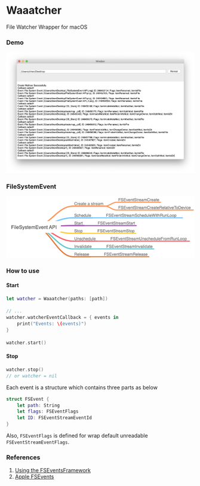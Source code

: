 # Waaatcher
File Watcher Wrapper for macOS


### Demo
![Demo](.assets/Demo.png)


### FileSystemEvent

![FileSystemEvent API](.assets/FileSystemEventAPI.png)


### How to use

#### Start

``` Swift
let watcher = Waaatcher(paths: [path])

// ...
watcher.watcherEventCallback = { events in
    print("Events: \(events)")
}

watcher.start()
```

#### Stop

``` Swift
watcher.stop()
// or watcher = nil
```


Each event is a structure which contains three parts as below

``` Swift
struct FSEvent {
    let path: String
    let flags: FSEventFlags
    let ID: FSEventStreamEventId
}
```

Also, `FSEventFlags` is defined for wrap default unreadable `FSEventStreamEventFlags`.



### References

1. [Using the FSEventsFramework](https://developer.apple.com/library/archive/documentation/Darwin/Conceptual/FSEvents_ProgGuide/UsingtheFSEventsFramework/UsingtheFSEventsFramework.html)
2. [Apple FSEvents](http://nicoleibrahim.com/apple-fsevents-forensics/)

